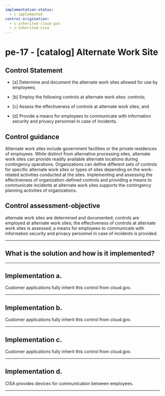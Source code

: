 ```yaml
---
implementation-status:
  - c-implemented
control-origination:
  - c-inherited-cloud-gov
  - c-inherited-cisa
---
```


# pe-17 - \[catalog\] Alternate Work Site

## Control Statement

- \[a\] Determine and document the alternate work sites allowed for use by employees;

- \[b\] Employ the following controls at alternate work sites: controls;

- \[c\] Assess the effectiveness of controls at alternate work sites; and

- \[d\] Provide a means for employees to communicate with information security and privacy personnel in case of incidents.

## Control guidance

Alternate work sites include government facilities or the private residences of employees. While distinct from alternative processing sites, alternate work sites can provide readily available alternate locations during contingency operations. Organizations can define different sets of controls for specific alternate work sites or types of sites depending on the work-related activities conducted at the sites. Implementing and assessing the effectiveness of organization-defined controls and providing a means to communicate incidents at alternate work sites supports the contingency planning activities of organizations.

## Control assessment-objective

alternate work sites are determined and documented;
controls are employed at alternate work sites;
the effectiveness of controls at alternate work sites is assessed;
a means for employees to communicate with information security and privacy personnel in case of incidents is provided.

______________________________________________________________________

## What is the solution and how is it implemented?

<!-- Please leave this section blank and enter implementation details in the parts below. -->

______________________________________________________________________

## Implementation a.

Customer applications fully inherit this control from cloud.gov.

______________________________________________________________________

## Implementation b.

Customer applications fully inherit this control from cloud.gov.

______________________________________________________________________

## Implementation c.

Customer applications fully inherit this control from cloud.gov.

______________________________________________________________________

## Implementation d.

CISA provides devices for communication between employees. 

______________________________________________________________________
